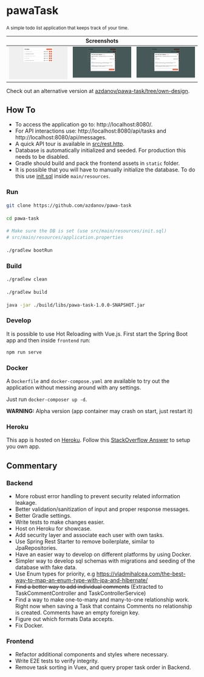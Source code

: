 # pawaTask

<small>A simple todo list application that keeps track of your time.</small>

<table>
    <thead>
        <tr>
            <th colspan="3">Screenshots</th>
        </tr>
    </thead>
    <tbody>
        <tr valign="top">
            <td><img src="./screenshots/1.png"></a></td>
            <td><img src="./screenshots/2.png"></a></td>
            <td><img src="./screenshots/3.png"></a></td>
        </tr>
    </tbody>
</table>

Check out an alternative version at [azdanov/pawa-task/tree/own-design](https://github.com/azdanov/pawa-task/tree/own-design).

## How To

- To access the application go to: http://localhost:8080/.
- For API interactions use: http://localhost:8080/api/tasks and http://localhost:8080/api/messages.
- A quick API tour is available in [src/rest.http](src/rest.http).
- Database is automatically initialized and seeded. For production this needs to be disabled.
- Gradle should build and pack the frontend assets in `static` folder.
- It is possible that you will have to manually initialize the database. To do this use [init.sql](src/main/resources/init.sql) inside `main/resources`.

### Run

```bash
git clone https://github.com/azdanov/pawa-task

cd pawa-task

# Make sure the DB is set (use src/main/resources/init.sql)
# src/main/resources/application.properties

./gradlew bootRun
```

### Build

```bash
./gradlew clean

./gradlew build

java -jar ./build/libs/pawa-task-1.0.0-SNAPSHOT.jar
```

### Develop

It is possible to use Hot Reloading with Vue.js. First start the Spring Boot app and then inside `frontend` run:

```bash
npm run serve
```

### Docker

A `Dockerfile` and `docker-compose.yaml` are available to try out the application without messing around with any settings.

Just run `docker-composer up -d`.

**WARNING:** Alpha version (app container may crash on start, just restart it)

### Heroku

This app is hosted on [Heroku](https://heroku.com/home). Follow this [StackOverflow Answer](https://stackoverflow.com/questions/33633243/connecting-to-heroku-postgres-from-spring-boot/49978310#49978310) to setup you own app.

## Commentary

### Backend

- More robust error handling to prevent security related information leakage.
- Better validation/sanitization of input and proper response messages.
- Better Gradle settings.
- Write tests to make changes easier.
- Host on Heroku for showcase.
- Add security layer and associate each user with own tasks.
- Use Spring Rest Starter to remove boilerplate, similar to JpaRepositories.
- Have an easier way to develop on different platforms by using Docker.
- Simpler way to develop sql schemas with migrations and seeding of the database with fake data.
- Use Enum types for priority, e.g https://vladmihalcea.com/the-best-way-to-map-an-enum-type-with-jpa-and-hibernate/
- ~~Find a better way to add individual comments~~ (Extracted to TaskCommentController and TaskControllerService)
- Find a way to make one-to-many and many-to-one relationship work. Right now when saving a Task that contains Comments no relationship is created. Comments have an empty foreign key.
- Figure out which formats Data accepts.
- Fix Docker.

### Frontend

- Refactor additional components and styles where necessary.
- Write E2E tests to verify integrity.
- Remove task sorting in Vuex, and query proper task order in Backend.
